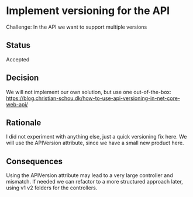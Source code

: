 # Implement versioning for the API

Challenge: In the API we want to support multiple versions

## Status
Accepted

## Decision 

We will not implement our own solution, but use one out-of-the-box: 
https://blog.christian-schou.dk/how-to-use-api-versioning-in-net-core-web-api/

## Rationale 

I did not experiment with anything else, just a quick versioning fix here.
We will use the APIVersion attribute, since we have a small new product here.

## Consequences

Using the APIVersion attribute may lead to a very large controller and mismatch. If needed we can refactor to a more structured approach later, using v1 v2 folders for the controllers.